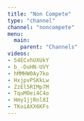 ```yaml
---
title: "Non Compete"
type: "channel"
channel: "noncompete"
menu:
  main:
    parent: "Channels"
videos:
- 54ECvhUXUkY
- b_-DuHN-UVY
- hMMHW0Ay7ko
- HxjpvPSKkLw
- ZzEl5RIMp7M
- TquMOei4C4o
- Hmy1jjRnl8I
- TKoiAXX6KFs
---
```

